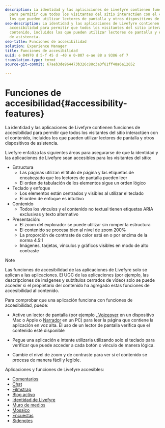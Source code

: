 ```yaml
---
description: La identidad y las aplicaciones de Livefyre contienen funciones de accesibilidad
  para permitir que todos los visitantes del sitio interactúen con el contenido, incluidos
  los que pueden utilizar lectores de pantalla y otros dispositivos de asistencia.
seo-description: La identidad y las aplicaciones de Livefyre contienen funciones de
  accesibilidad para permitir que todos los visitantes del sitio interactúen con el
  contenido, incluidos los que pueden utilizar lectores de pantalla y otros dispositivos
  de asistencia.
seo-title: Funciones de accesibilidad
solution: Experience Manager
title: Funciones de accesibilidad
uuid: e 04970 d 5-f 45 d -40 e 0-807 e-ae 88 a 9386 ef 7
translation-type: tm+mt
source-git-commit: 67aeb3de964473b326c88c3a3f81ff48a6a12652

---
```



# Funciones de accesibilidad{#accessibility-features}

La identidad y las aplicaciones de Livefyre contienen funciones de accesibilidad para permitir que todos los visitantes del sitio interactúen con el contenido, incluidos los que pueden utilizar lectores de pantalla y otros dispositivos de asistencia.

Livefyre enfatiza las siguientes áreas para asegurarse de que la identidad y las aplicaciones de Livefyre sean accesibles para los visitantes del sitio:

* Estructura
   * Las páginas utilizan el título de página y las etiquetas de encabezado que los lectores de pantalla pueden leer
   * El orden de tabulación de los elementos sigue un orden lógico
* Teclado y enfoque
   * Los elementos están centrados y visibles al utilizar el teclado
   * El orden de enfoque es intuitivo
* Contenido
   * Todos los vínculos y el contenido no textual tienen etiquetas ARIA exclusivas y texto alternativo
* Presentación:
   * El zoom del explorador se puede utilizar sin romper la estructura
   * El contenido se procesa bien al nivel de zoom 200%
   * La proporción de contraste de color está en o por encima de la norma 4.5:1
   * Imágenes, tarjetas, vínculos y gráficos visibles en modo de alto contraste

>[!NOTE]
>
>Las funciones de accesibilidad de las aplicaciones de Livefyre solo se aplican a las aplicaciones. El UGC de las aplicaciones (por ejemplo, las descripciones de imágenes y subtítulos cerrados de vídeo) solo se puede acceder si el propietario del contenido ha agregado estas funciones de accesibilidad al contenido.

Para comprobar que una aplicación funciona con funciones de accesibilidad, puede:

* Active un lector de pantalla (por ejemplo [, Voiceover](https://www.apple.com/accessibility/mac/vision/) en un dispositivo Mac o Apple o [Narrador](https://www.microsoft.com/en-us/accessibility/windows) en un PC) para leer la página que contiene la aplicación en voz alta. El uso de un lector de pantalla verifica que el contenido esté disponible

* Pegue una aplicación e intente utilizarla utilizando solo el teclado para verificar que puede acceder a cada botón o vínculo de manera lógica.
* Cambie el nivel de zoom y de contraste para ver si el contenido se procesa de manera fácil y legible.

Aplicaciones y funciones de Livefyre accesibles:

* [Comentarios](/help/using/c-about-apps/c-comments/c-comments.md)
* [Chat](../c-about-apps/c-chat-app/c-chat-app.md#c_chat_app)
* [Filmstrap](../c-about-apps/c-filmstrip-app/c-filmstrip-app.md#concept_jpc_n2j_jbb)
* [Blog activo](../c-about-apps/c-liveblog-app/c-liveblog-app.md#c_liveblog_app)
* [Identidad de Livefyre](/help/implementation/t-about-identity-integration/t-about-identity-integration.md)
* [Muro de medios](../c-about-apps/c-media-wall-app/c-media-wall-app.md#c_media_wall_app)
* [Mosaico](../c-about-apps/c-mosaic-app/c-mosaic-app.md#c_mosaic_app)
* [Encuestas](../c-about-apps/c-polls-app/c-polls-app.md#c_polls_app)
* [Sidenotes](../c-about-apps/c-sidenotes-app/c-sidenotes-app.md#c_sidenotes_app)

